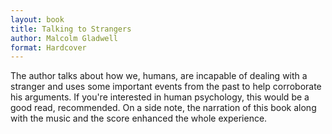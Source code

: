 ```yaml
---
layout: book
title: Talking to Strangers
author: Malcolm Gladwell
format: Hardcover
---
```


The author talks about how we, humans, are incapable of dealing with a stranger and uses some important events from the past to help corroborate his arguments. If you're interested in human psychology, this would be a good read, recommended. On a side note, the narration of this book along with the music and the score enhanced the whole experience.
